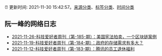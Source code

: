:alarm_clock: 更新时间: 2021-11-30 15:42:57。[来源分类](../README.md)、[标签分类](../TAGS.md)、[时间分类](../TIMELINE.md)

## 阮一峰的网络日志




- [2021-11-26-科技爱好者周刊（第-185-期）：美国宪法拍卖，一个区块链案例](http://www.ruanyifeng.com/blog/2021/11/weekly-issue-185.html) 
- [2021-11-19-科技爱好者周刊（第-184-期）：政府的存储需求有多大？](http://www.ruanyifeng.com/blog/2021/11/weekly-issue-184.html) 
- [2021-11-12-科技爱好者周刊（第-183-期）：腾讯的员工退休福利](http://www.ruanyifeng.com/blog/2021/11/weekly-issue-183.html) 